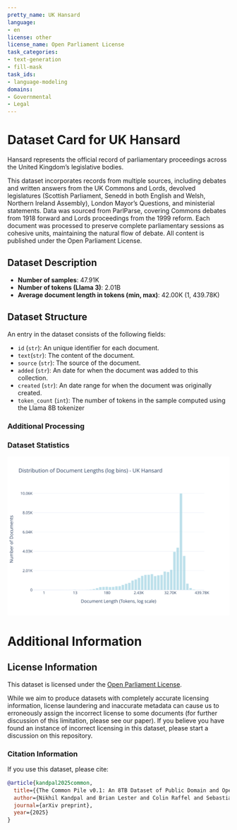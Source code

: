 ```yaml
---
pretty_name: UK Hansard
language:
- en
license: other
license_name: Open Parliament License
task_categories:
- text-generation
- fill-mask
task_ids:
- language-modeling
domains:
- Governmental
- Legal
---
```


# Dataset Card for UK Hansard

<!-- START-SHORT DESCRIPTION -->
Hansard represents the official record of parliamentary proceedings across the United Kingdom’s legislative bodies.
<!-- END-SHORT DESCRIPTION -->

This dataset incorporates records from multiple sources, including debates and written answers from the UK Commons and Lords, devolved legislatures (Scottish Parliament, Senedd in both English and Welsh, Northern Ireland Assembly), London Mayor’s Questions, and ministerial statements. Data was sourced from ParlParse, covering Commons debates from 1918 forward and Lords proceedings from the 1999 reform. Each document was processed to preserve complete parliamentary sessions as cohesive units, maintaining the natural flow of debate. All content is published under the Open Parliament License.




## Dataset Description

<!-- START-DESC-STATS -->
- **Number of samples**: 47.91K
- **Number of tokens (Llama 3)**: 2.01B
- **Average document length in tokens (min, max)**: 42.00K (1, 439.78K)
<!-- END-DESC-STATS -->


## Dataset Structure
An entry in the dataset consists of the following fields:

- `id` (`str`): An unique identifier for each document.
- `text`(`str`): The content of the document.
- `source` (`str`): The source of the document.
- `added` (`str`): An date for when the document was added to this collection.
- `created` (`str`): An date range for when the document was originally created.
- `token_count` (`int`): The number of tokens in the sample computed using the Llama 8B tokenizer


### Additional Processing


### Dataset Statistics

<!-- START-DATASET PLOTS -->
<p align="center">
<img src="./images/dist_document_length.svg" width="600" style="margin-right: 10px;" />
</p>
<!-- END-DATASET PLOTS -->


# Additional Information

## License Information
This dataset is licensed under the [Open Parliament License](https://www.parliament.uk/site-information/copyright-parliament/open-parliament-licence/). 

While we aim to produce datasets with completely accurate licensing information, license laundering and inaccurate metadata can cause us to erroneously assign the incorrect license to some documents (for further discussion of this limitation, please see our paper). If you believe you have found an instance of incorrect licensing in this dataset, please start a discussion on this repository.

### Citation Information

If you use this dataset, please cite:
```bibtex
@article{kandpal2025common,
  title={{The Common Pile v0.1: An 8TB Dataset of Public Domain and Openly Licensed Text}},
  author={Nikhil Kandpal and Brian Lester and Colin Raffel and Sebastian Majstorovic and Stella Biderman and Baber Abbasi and Luca Soldaini and Enrico Shippole and A. Feder Cooper and Aviya Skowron and Shayne Longpre and Lintang Sutawika and Alon Albalak and Zhenlin Xu and Guilherme Penedo and Loubna Ben  and Elie Bakouch and John David  and Honglu Fan and Dashiell Stander and Guangyu Song and Aaron Gokaslan and John Kirchenbauer and Tom Goldstein and Brian R and Bhavya Kailkhura and Tyler Murray},
  journal={arXiv preprint},
  year={2025}
}
```
